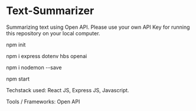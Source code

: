# Text-Summarizer

Summarizing text using Open API. Please use your own API Key for running this repository on your local computer.

npm init

npm i express dotenv hbs openai

npm i nodemon --save

npm start


Techstack used: React JS, Express JS, Javascript.

Tools / Frameworks: Open API
